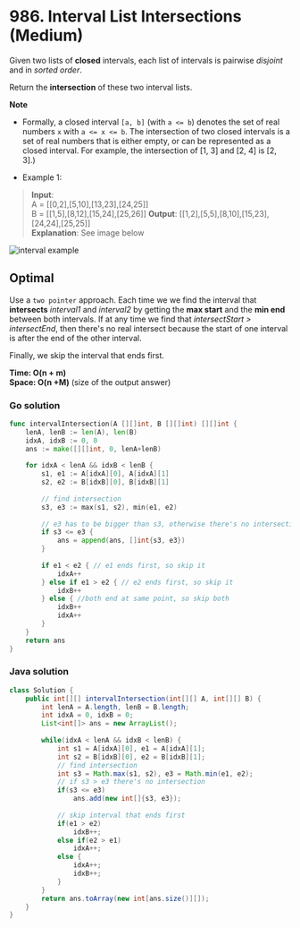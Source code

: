 # 986. Interval List Intersections (Medium)

Given two lists of **closed** intervals, each list of intervals is pairwise *disjoint* and in
*sorted order*.

Return the **intersection** of these two interval lists.

**Note**

- Formally, a closed interval `[a, b]` (with `a <= b`) denotes the set of real numbers `x` with 
  `a <= x <= b`.  The intersection of two closed intervals is a set of real numbers that is either
  empty, or can be represented as a closed interval.  For example, the intersection of [1, 3] and 
  [2, 4] is [2, 3].)

- Example 1:
> **Input**: <br> A = [[0,2],[5,10],[13,23],[24,25]] <br> B = [[1,5],[8,12],[15,24],[25,26]]
> **Output**: [[1,2],[5,5],[8,10],[15,23],[24,24],[25,25]] <br>
> **Explanation**: See image below

![interval example](https://assets.leetcode.com/uploads/2019/01/30/interval1.png)

## Optimal
Use a `two pointer` approach. Each time we we find the interval that **intersects** *interval1* and
*interval2* by getting the **max start** and the **min end** between both intervals. If at any time
we find that *intersectStart > intersectEnd*, then there's no real intersect because the start of
one interval is after the end of the other interval.

Finally, we skip the interval that ends first.

**Time: O(n + m) <br> Space: O(n +M)** (size of the output answer)

### Go solution
```go
func intervalIntersection(A [][]int, B [][]int) [][]int {
    lenA, lenB := len(A), len(B)
    idxA, idxB := 0, 0
    ans := make([][]int, 0, lenA+lenB)
    
    for idxA < lenA && idxB < lenB {
        s1, e1 := A[idxA][0], A[idxA][1]
        s2, e2 := B[idxB][0], B[idxB][1]
        
        // find intersection
        s3, e3 := max(s1, s2), min(e1, e2)
        
        // e3 has to be bigger than s3, otherwise there's no intersection
        if s3 <= e3 {
            ans = append(ans, []int{s3, e3})
        }
        
        if e1 < e2 { // e1 ends first, so skip it
            idxA++
        } else if e1 > e2 { // e2 ends first, so skip it
            idxB++
        } else { //both end at same point, so skip both
            idxB++
            idxA++
        }
    }
    return ans
}
```
### Java solution
```java
class Solution {
    public int[][] intervalIntersection(int[][] A, int[][] B) {
        int lenA = A.length, lenB = B.length;
        int idxA = 0, idxB = 0;
        List<int[]> ans = new ArrayList();
        
        while(idxA < lenA && idxB < lenB) {
            int s1 = A[idxA][0], e1 = A[idxA][1];
            int s2 = B[idxB][0], e2 = B[idxB][1];
            // find intersection
            int s3 = Math.max(s1, s2), e3 = Math.min(e1, e2);
            // if s3 > e3 there's no intersection
            if(s3 <= e3)
                ans.add(new int[]{s3, e3});
            
            // skip interval that ends first
            if(e1 > e2)
                idxB++;
            else if(e2 > e1)
                idxA++;
            else {
                idxA++;
                idxB++;
            }
        }
        return ans.toArray(new int[ans.size()][]);
    }
}
```
